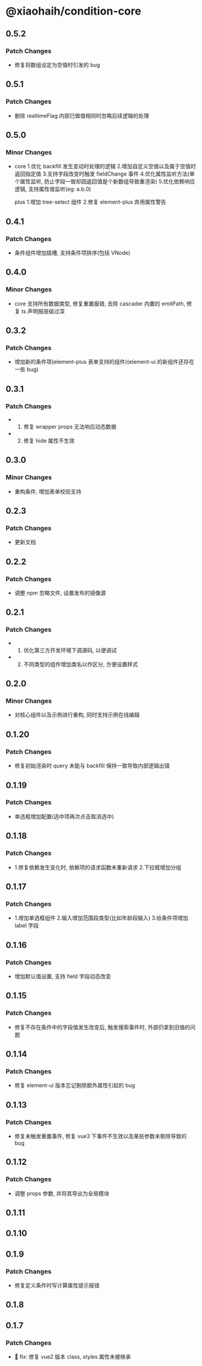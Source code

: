 # @xiaohaih/condition-core

## 0.5.2

### Patch Changes

- 修复将数组设定为空值时引发的 bug

## 0.5.1

### Patch Changes

- 删除 realtimeFlag 内部已做值相同时忽略后续逻辑的处理

## 0.5.0

### Minor Changes

- core 1.优化 backfill 发生变动时处理的逻辑 2.增加自定义空值以及属于空值时返回指定值 3.支持字段改变时触发 fieldChange 事件 4.优化属性监听方法(单个属性监听, 防止字段一致却因返回值是个新数组导致重渲染) 5.优化依赖响应逻辑, 支持属性值监听(eg: a.b.0)

  plus 1.增加 tree-select 组件 2.修复 element-plus 弃用属性警告

## 0.4.1

### Patch Changes

- 条件组件增加插槽, 支持条件项排序(包括 VNode)

## 0.4.0

### Minor Changes

- core 支持所有数据类型, 修复重置报错, 去除 cascader 内置的 emitPath, 修复 ts 声明报层级过深

## 0.3.2

### Patch Changes

- 增加新的条件项(element-plus 表单支持的组件)(element-ui 的新组件还存在一些 bug)

## 0.3.1

### Patch Changes

- 1. 修复 wrapper props 无法响应动态数据
- 2. 修复 hide 属性不生效

## 0.3.0

### Minor Changes

- 重构条件, 增加表单校验支持

## 0.2.3

### Patch Changes

- 更新文档

## 0.2.2

### Patch Changes

- 调整 npm 忽略文件, 设置发布的镜像源

## 0.2.1

### Patch Changes

- 1. 优化第三方开发环境下调源码, 以便调试
- 2. 不同类型的组件增加类名以作区分, 方便设置样式

## 0.2.0

### Minor Changes

- 对核心组件以及示例进行重构, 同时支持示例在线编辑

## 0.1.20

### Patch Changes

- 修复初始渲染时 query 未能与 backfill 保持一致导致内部逻辑出错

## 0.1.19

### Patch Changes

- 单选框增加配置(选中项再次点击取消选中)

## 0.1.18

### Patch Changes

- 1.修复依赖发生变化时, 依赖项的请求函数未重新请求 2.下拉框增加分组

## 0.1.17

### Patch Changes

- 1.增加单选框组件 2.输入增加范围段类型(比如年龄段输入) 3.给条件项增加 label 字段

## 0.1.16

### Patch Changes

- 增加默认值设置, 支持 field 字段动态改变

## 0.1.15

### Patch Changes

- 修复不存在条件中的字段值发生改变后, 触发搜索事件时, 外部仍拿到旧值的问题

## 0.1.14

### Patch Changes

- 修复 element-ui 版本忘记剔除额外属性引起的 bug

## 0.1.13

### Patch Changes

- 修复未触发重置事件, 修复 vue3 下事件不生效以及某些参数未剔除导致的 bug

## 0.1.12

### Patch Changes

- 调整 props 参数, 并将其导出为全局模块

## 0.1.11

## 0.1.10

## 0.1.9

### Patch Changes

- 修复定义条件时写计算属性提示报错

## 0.1.8

## 0.1.7

### Patch Changes

- :bug: fix: 修复 vue2 版本 class, styles 属性未被继承
